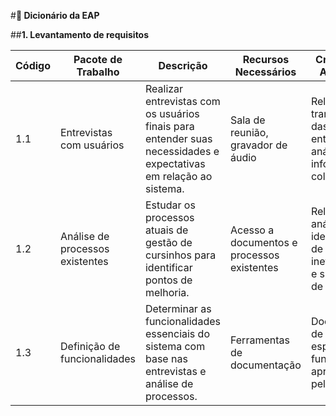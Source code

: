 #**📘 Dicionário da EAP**

##**1. Levantamento de requisitos**

| Código | Pacote de Trabalho              | Descrição                                                                                                         | Recursos Necessários                       | Critérios de Aceitação                                                           |
| ------ | ------------------------------- | ----------------------------------------------------------------------------------------------------------------- | ------------------------------------------ | -------------------------------------------------------------------------------- |
| 1.1    | Entrevistas com usuários        | Realizar entrevistas com os usuários finais para entender suas necessidades e expectativas em relação ao sistema. | Sala de reunião, gravador de áudio         | Relatório com transcrição das entrevistas e análise das informações coletadas    |
| 1.2    | Análise de processos existentes | Estudar os processos atuais de gestão de cursinhos para identificar pontos de melhoria.                           | Acesso a documentos e processos existentes | Relatório de análise com identificação de ineficiências e sugestões de melhorias |
| 1.3    | Definição de funcionalidades    | Determinar as funcionalidades essenciais do sistema com base nas entrevistas e análise de processos.              | Ferramentas de documentação                | Documento de especificação funcional aprovado pela equipe                        |
